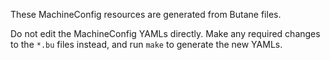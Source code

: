These MachineConfig resources are generated from Butane files.

Do not edit the MachineConfig YAMLs directly.
Make any required changes to the `*.bu` files instead, and run `make` to generate the new YAMLs.